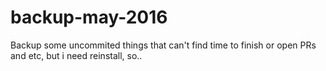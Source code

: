 # backup-may-2016
Backup some uncommited things that can't find time to finish or open PRs and etc, but i need reinstall, so..
